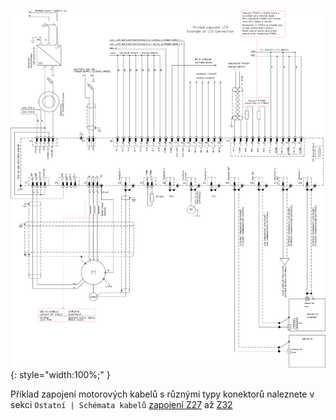 ![Priklad zapojeni - schema](../img/schematic.webp){: style="width:100%;" }

Příklad zapojení motorových kabelů s různými typy konektorů naleznete v sekci `Ostatní | Schémata kabelů` [zapojení Z27](../../../ETC/TGcable/md/description.md#Z27) až [Z32](../../../ETC/TGcable/md/description.md#Z32)